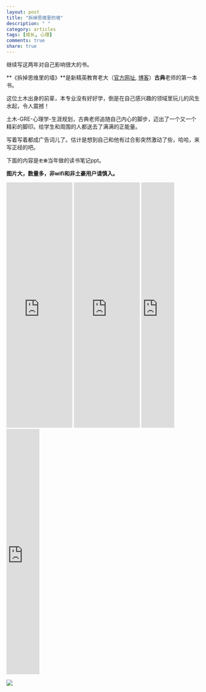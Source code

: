```yaml
---
layout: post
title: "拆掉思维里的墙"
description: " "
category: articles
tags: [成长, 心理]
comments: true
share: true
---
```


继续写这两年对自己影响很大的书。

**《拆掉思维里的墙》**是新精英教育老大（[官方网址](http://www.xjy.cn/), [博客](http://blog.sina.com.cn/gudian)）**古典**老师的第一本书。

这位土木出身的前辈，本专业没有好好学，倒是在自己感兴趣的领域里玩儿的风生水起，令人震撼！

土木-GRE-心理学-生涯规划，古典老师追随自己内心的脚步，迈出了一个又一个精彩的脚印。给学生和周围的人都送去了满满的正能量。

写着写着都成广告词儿了。估计是想到自己和他有过合影突然激动了些，哈哈，来写正经的吧。

下面的内容是`老秦`当年做的读书笔记ppt。

**图片大，数量多，非wifi和非土豪用户请慎入。**


<iframe src="https://onedrive.live.com/embed?cid=5C86490BEFDE1FD2&resid=5C86490BEFDE1FD2%211166&authkey=ADSH65Fe4jisiz4" width="172" height="640" frameborder="0" scrolling="yes"></iframe>

<iframe src="https://onedrive.live.com/embed?cid=5C86490BEFDE1FD2&resid=5C86490BEFDE1FD2%211168&authkey=AJrLIOv5CrWFPFM" width="172" height="640" frameborder="0" scrolling="yes"></iframe>

<iframe src="https://onedrive.live.com/embed?cid=5C86490BEFDE1FD2&resid=5C86490BEFDE1FD2%211167&authkey=AGAkYZr3fa6_AeA" width="86" height="640" frameborder="0" scrolling="yes"></iframe>

<iframe src="https://onedrive.live.com/embed?cid=5C86490BEFDE1FD2&resid=5C86490BEFDE1FD2%211169&authkey=AEfDIMW5G6vuT50" width="86" height="640" frameborder="0" scrolling="yes"></iframe>

![](https://eimnwa.bl3302.livefilestore.com/y2pZRTiAVWMKbtR3ex2eEZr8vdpLvLmbSNrlu2OwlkTp2m2h_qr1MgO2ohMfm1blafiKf0432TPuGoshARU0NQCTCsMa_tvK0AGL6O2Y0glx9P1MZsqUw5FMtzjd5DYEBRE/cq4.jpg)


